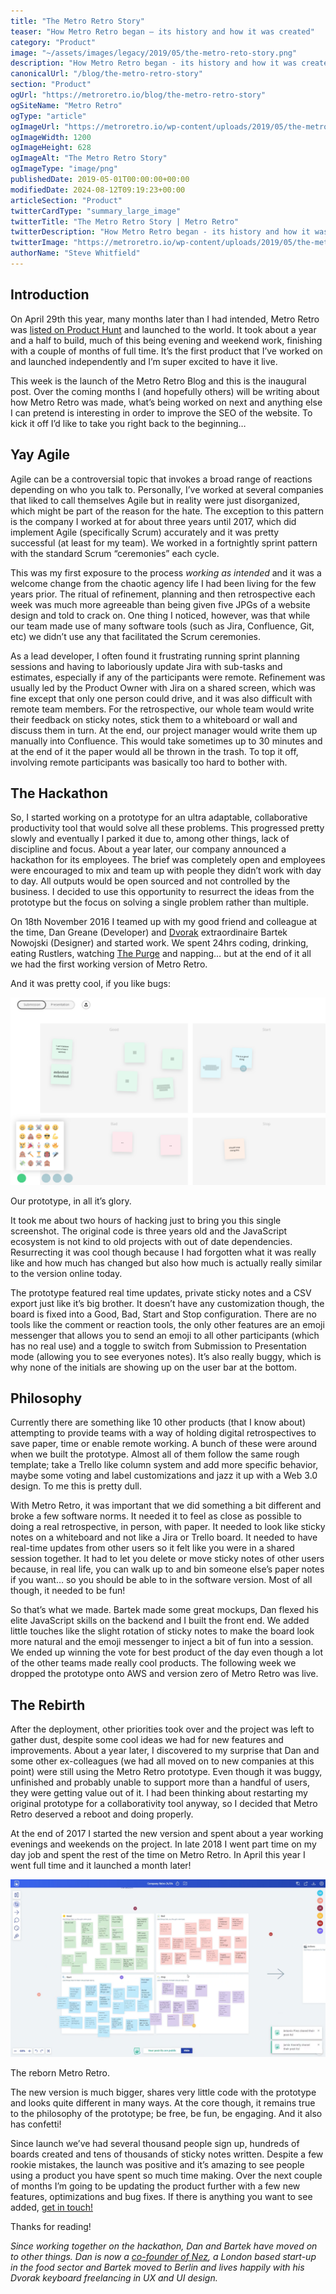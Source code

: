 ```yaml
---
title: "The Metro Retro Story"
teaser: "How Metro Retro began – its history and how it was created"
category: "Product"
image: "~/assets/images/legacy/2019/05/the-metro-reto-story.png"
description: "How Metro Retro began - its history and how it was created"
canonicalUrl: "/blog/the-metro-retro-story"
section: "Product"
ogUrl: "https://metroretro.io/blog/the-metro-retro-story"
ogSiteName: "Metro Retro"
ogType: "article"
ogImageUrl: "https://metroretro.io/wp-content/uploads/2019/05/the-metro-reto-story.png"
ogImageWidth: 1200
ogImageHeight: 628
ogImageAlt: "The Metro Retro Story"
ogImageType: "image/png"
publishedDate: 2019-05-01T00:00:00+00:00
modifiedDate: 2024-08-12T09:19:23+00:00
articleSection: "Product"
twitterCardType: "summary_large_image"
twitterTitle: "The Metro Retro Story | Metro Retro"
twitterDescription: "How Metro Retro began - its history and how it was created"
twitterImage: "https://metroretro.io/wp-content/uploads/2019/05/the-metro-reto-story.png"
authorName: "Steve Whitfield"
---
```


## Introduction

On April 29th this year, many months later than I had intended, Metro Retro was [listed on Product Hunt](https://www.producthunt.com/posts/metro-retro) and launched to the world. It took about a year and a half to build, much of this being evening and weekend work, finishing with a couple of months of full time. It’s the first product that I’ve worked on and launched independently and I’m super excited to have it live.

This week is the launch of the Metro Retro Blog and this is the inaugural post. Over the coming months I (and hopefully others) will be writing about how Metro Retro was made, what’s being worked on next and anything else I can pretend is interesting in order to improve the SEO of the website. To kick it off I’d like to take you right back to the beginning…

## Yay Agile

Agile can be a controversial topic that invokes a broad range of reactions depending on who you talk to. Personally, I’ve worked at several companies that liked to call themselves Agile but in reality were just disorganized, which might be part of the reason for the hate. The exception to this pattern is the company I worked at for about three years until 2017, which did implement Agile (specifically Scrum) accurately and it was pretty successful (at least for my team). We worked in a fortnightly sprint pattern with the standard Scrum “ceremonies” each cycle.

This was my first exposure to the process _working as intended_ and it was a welcome change from the chaotic agency life I had been living for the few years prior. The ritual of refinement, planning and then retrospective each week was much more agreeable than being given five JPGs of a website design and told to crack on. One thing I noticed, however, was that while our team made use of many software tools (such as Jira, Confluence, Git, etc) we didn’t use any that facilitated the Scrum ceremonies.

As a lead developer, I often found it frustrating running sprint planning sessions and having to laboriously update Jira with sub-tasks and estimates, especially if any of the participants were remote. Refinement was usually led by the Product Owner with Jira on a shared screen, which was fine except that only one person could drive, and it was also difficult with remote team members. For the retrospective, our whole team would write their feedback on sticky notes, stick them to a whiteboard or wall and discuss them in turn. At the end, our project manager would write them up manually into Confluence. This would take sometimes up to 30 minutes and at the end of it the paper would all be thrown in the trash. To top it off, involving remote participants was basically too hard to bother with.

## The Hackathon

So, I started working on a prototype for an ultra adaptable, collaborative productivity tool that would solve all these problems. This progressed pretty slowly and eventually I parked it due to, among other things, lack of discipline and focus. About a year later, our company announced a hackathon for its employees. The brief was completely open and employees were encouraged to mix and team up with people they didn’t work with day to day. All outputs would be open sourced and not controlled by the business. I decided to use this opportunity to resurrect the ideas from the prototype but the focus on solving a single problem rather than multiple.

On 18th November 2016 I teamed up with my good friend and colleague at the time, Dan Greane (Developer) and [Dvorak](https://en.wikipedia.org/wiki/Dvorak_Simplified_Keyboard) extraordinaire Bartek Nowojski (Designer) and started work. We spent 24hrs coding, drinking, eating Rustlers, watching [The Purge](https://www.imdb.com/title/tt2184339/) and napping… but at the end of it all we had the first working version of Metro Retro.

And it was pretty cool, if you like bugs:

![](../../assets/images/legacy/2023/05/5f0370f7fcdde4f9e46b88fd_story-prototype.png)

Our prototype, in all it’s glory.

It took me about two hours of hacking just to bring you this single screenshot. The original code is three years old and the JavaScript ecosystem is not kind to old projects with out of date dependencies. Resurrecting it was cool though because I had forgotten what it was really like and how much has changed but also how much is actually really similar to the version online today.

The prototype featured real time updates, private sticky notes and a CSV export just like it’s big brother. It doesn’t have any customization though, the board is fixed into a Good, Bad, Start and Stop configuration. There are no tools like the comment or reaction tools, the only other features are an emoji messenger that allows you to send an emoji to all other participants (which has no real use) and a toggle to switch from Submission to Presentation mode (allowing you to see everyones notes). It’s also really buggy, which is why none of the initials are showing up on the user bar at the bottom.

## Philosophy

Currently there are something like 10 other products (that I know about) attempting to provide teams with a way of holding digital retrospectives to save paper, time or enable remote working. A bunch of these were around when we built the prototype. Almost all of them follow the same rough template; take a Trello like column system and add more specific behavior, maybe some voting and label customizations and jazz it up with a Web 3.0 design. To me this is pretty dull.

With Metro Retro, it was important that we did something a bit different and broke a few software norms. It needed it to feel as close as possible to doing a real retrospective, in person, with paper. It needed to look like sticky notes on a whiteboard and not like a Jira or Trello board. It needed to have real-time updates from other users so it felt like you were in a shared session together. It had to let you delete or move sticky notes of other users because, in real life, you can walk up to and bin someone else’s paper notes if you want… so you should be able to in the software version. Most of all though, it needed to be fun!

So that’s what we made. Bartek made some great mockups, Dan flexed his elite JavaScript skills on the backend and I built the front end. We added little touches like the slight rotation of sticky notes to make the board look more natural and the emoji messenger to inject a bit of fun into a session. We ended up winning the vote for best product of the day even though a lot of the other teams made really cool products. The following week we dropped the prototype onto AWS and version zero of Metro Retro was live.

## The Rebirth

After the deployment, other priorities took over and the project was left to gather dust, despite some cool ideas we had for new features and improvements. About a year later, I discovered to my surprise that Dan and some other ex-colleagues (we had all moved on to new companies at this point) were still using the Metro Retro prototype. Even though it was buggy, unfinished and probably unable to support more than a handful of users, they were getting value out of it. I had been thinking about restarting my original prototype for a collaborativity tool anyway, so I decided that Metro Retro deserved a reboot and doing properly.

At the end of 2017 I started the new version and spent about a year working evenings and weekends on the project. In late 2018 I went part time on my day job and spent the rest of the time on Metro Retro. In April this year I went full time and it launched a month later!

![](../../assets/images/legacy/2023/05/5f0370f7dbc0375482fb7ae7_story-now.png)

The reborn Metro Retro.

The new version is much bigger, shares very little code with the prototype and looks quite different in many ways. At the core though, it remains true to the philosophy of the prototype; be free, be fun, be engaging. And it also has confetti!

Since launch we’ve had several thousand people sign up, hundreds of boards created and tens of thousands of sticky notes written. Despite a few rookie mistakes, the launch was positive and it’s amazing to see people using a product you have spent so much time making. Over the next couple of months I’m going to be updating the product further with a few new features, optimizations and bug fixes. If there is anything you want to see added, [get in touch!](/blog/the-metro-retro-story#Intercom)

Thanks for reading!

_Since working together on the hackathon, Dan and Bartek have moved on to other things. Dan is now a_ [_co-founder of Nez_](https://joinnez.com/)_, a London based start-up in the food sector and Bartek moved to Berlin and lives happily with his Dvorak keyboard freelancing in UX and UI design._

‍
